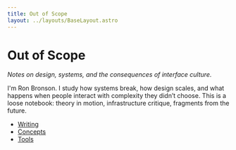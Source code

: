 ```yaml
---
title: Out of Scope
layout: ../layouts/BaseLayout.astro
---
```


# Out of Scope

*Notes on design, systems, and the consequences of interface culture.*

I'm Ron Bronson. I study how systems break, how design scales, and what happens when people interact with complexity they didn’t choose. This is a loose notebook: theory in motion, infrastructure critique, fragments from the future.

- [Writing](/writing)
- [Concepts](/concepts)
- [Tools](/tools)
